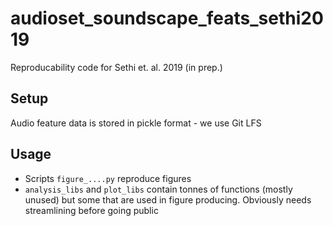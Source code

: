# audioset_soundscape_feats_sethi2019
Reproducability code for Sethi et. al. 2019 (in prep.)

## Setup
Audio feature data is stored in pickle format - we use Git LFS

## Usage
* Scripts `figure_....py` reproduce figures
* `analysis_libs` and `plot_libs` contain tonnes of functions (mostly unused) but some that are used in figure producing. Obviously needs streamlining before going public
